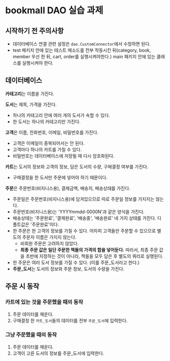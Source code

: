 # bookmall DAO 실습 과제

## 시작하기 전 주의사항
- 데이터베이스 연결 관련 설정은 `dao.CustomConnector`에서 수정하면 된다.
- test 패키지 안에 있는 테스트 메소드를 전부 작동시킨 뒤(category, book, member 우선 한 뒤, cart, order를 실행시켜야한다.) main 패키지 안에 있는 클래스를 실행시켜야 한다.

## 데이터베이스
**카테고리**는 이름을 가진다.

**도서**는 제목, 가격을 가진다.
- 하나의 카테고리 안에 여러 개의 도서가 속할 수 있다.
- 한 도서는 하나의 카테고리만 가진다.

**고객**은 이름, 전화번호, 이메일, 비밀번호를 가진다.
- 고객은 이메일이 중복되어서는 안 된다.
- 고객마다 하나의 카트를 가질 수 있다.
- 비밀번호는 데이터베이스에 저장될 때 다시 암호화된다.

**카트**는 도서의 정보와 고객의 정보, 담은 도서의 수량, 구매결정 여부를 가진다.
- 구매결정을 한 도서만 주문에 넣어야 하기 때문이다.

**주문**은 주문번호(비지니스용), 결제금액, 배송지, 배송상태를 가진다.
- 주문일은 주문번호(비지니스용)에 담겨있으므로 따로 주문일 정보를 가지지는 않는다.
- 주문번호(비지니스용)는 'YYYYmmdd-0000N'과 같은 양식을 가진다.
- 배송상태는 '주문완료', '결제완료', '배송중', '배송완료' 네 가지 상태를 가진다. 디폴트값은 '주문완료'이다.
- 한 주문은 한 고객의 정보를 가질 수 있다. 어차피 고객들만 주문할 수 있으므로 별도의 주문자 이름은 가지지 않는다.
   - 비회원 주문은 고려하지 않았다.
   - **최종 주문 값은 일단 주문한 책들의 가격의 합을 넣어둔다.** 따라서, 최종 주문 값을 초반에 지정하는 것이 아니라, 책들을 모두 담은 후 별도의 쿼리로 실행된다.
- 한 주문은 여러 도서 정보를 가질 수 있다. (이를 주문_도서라고 한다.)
- **주문_도서**는 도서의 정보와 주문 정보, 도서의 수량을 가진다.


## 주문 시 동작
### 카트에 있는 것을 주문했을 때의 동작
1. 주문 데이터를 채운다.
2. 구매결정 한 `카트_도서`들의 데이터를 전부 `주문_도서`에 입력한다.

### 그냥 주문했을 때의 동작
1. 주문 데이터를 채운다.
2. 고객이 고른 도서의 정보를 주문_도서에 입력한다.

